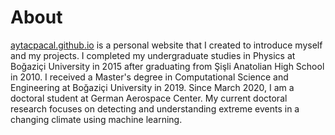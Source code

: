 # About

[aytacpacal.github.io](aytacpacal.github.io) is a personal website that I created to introduce myself and my projects. I completed my undergraduate studies in Physics at Boğaziçi University in 2015 after graduating from Şişli Anatolian High School in 2010. I received a Master's degree in Computational Science and Engineering at Boğaziçi University in 2019. Since March 2020, I am a doctoral student at German Aerospace Center. My current doctoral research focuses on detecting and understanding extreme events in a changing climate using machine learning.
